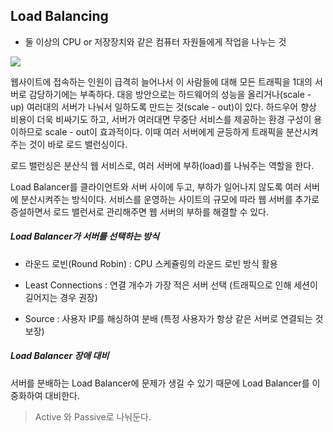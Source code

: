 ## Load Balancing

- 둘 이상의 CPU or 저장장치와 같은 컴퓨터 자원들에게 작업을 나누는 것



<img src="https://www.educative.io/api/collection/5668639101419520/5649050225344512/page/5747976207073280/image/5696459148099584.png">

웹사이트에 접속하는 인원이 급격히 늘어나서 이 사람들에 대해 모든 트래픽을 1대의 서버로 감당하기에는 부족하다. 대응 방안으로는 하드웨어의 성능을 올리거나(scale - up) 여러대의 서버가 나눠서 일하도록 만드는 것(scale - out)이 있다. 하드우어 향상 비용이 더욱 비싸기도 하고, 서버가 여러대면 무중단 서비스를 제공하는 환경 구성이 용이하므로 scale - out이 효과적이다. 이때 여러 서버에게 균등하게 트래픽을 분산시켜주는 것이 바로 로드 밸런싱이다.



로드 밸런싱은 분산식 웹 서비스로, 여러 서버에 부하(load)를 나눠주는 역할을 한다.

Load Balancer를 클라이언트와 서버 사이에 두고, 부하가 일어나지 않도록 여러 서버에 분산시켜주는 방식이다. 서비스를 운영하는 사이트의 규모에 따라 웹 서버를 추가로 증설하면서 로드 밸런서로 관리해주면 웹 서버의 부하를 해결할 수 있다.



##### Load Balancer가 서버를 선택하는 방식

- 라운드 로빈(Round Robin) : CPU 스케쥴링의 라운드 로빈 방식 활용

- Least Connections : 연결 개수가 가장 적은 서버 선택 (트래픽으로 인해 세션이 길어지는 경우 권장)

- Source : 사용자 IP를 해싱하여 분배 (특정 사용자가 항상 같은 서버로 연결되는 것 보장)



##### Load Balancer 장애 대비

서버를 분배하는 Load Balancer에 문제가 생길 수 있기 때문에 Load Balancer를 이중화하여 대비한다.

> Active 와 Passive로 나눠둔다.




